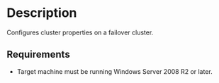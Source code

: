 # Description

Configures cluster properties on a failover cluster.

## Requirements

* Target machine must be running Windows Server 2008 R2 or later.
